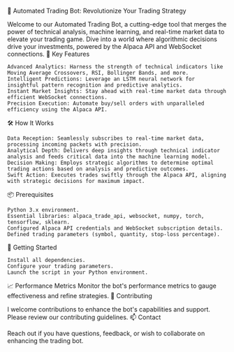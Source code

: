 
🚀 Automated Trading Bot: Revolutionize Your Trading Strategy

Welcome to our Automated Trading Bot, a cutting-edge tool that merges the power of technical analysis, machine learning, and real-time market data to elevate your trading game. Dive into a world where algorithmic decisions drive your investments, powered by the Alpaca API and WebSocket connections.
🎯 Key Features

    Advanced Analytics: Harness the strength of technical indicators like Moving Average Crossovers, RSI, Bollinger Bands, and more.
    Intelligent Predictions: Leverage an LSTM neural network for insightful pattern recognition and predictive analytics.
    Instant Market Insights: Stay ahead with real-time market data through efficient WebSocket connections.
    Precision Execution: Automate buy/sell orders with unparalleled efficiency using the Alpaca API.

🛠️ How It Works

    Data Reception: Seamlessly subscribes to real-time market data, processing incoming packets with precision.
    Analytical Depth: Delivers deep insights through technical indicator analysis and feeds critical data into the machine learning model.
    Decision Making: Employs strategic algorithms to determine optimal trading actions based on analysis and predictive outcomes.
    Swift Action: Executes trades swiftly through the Alpaca API, aligning with strategic decisions for maximum impact.

📦 Prerequisites

    Python 3.x environment.
    Essential libraries: alpaca_trade_api, websocket, numpy, torch, tensorflow, sklearn.
    Configured Alpaca API credentials and WebSocket subscription details.
    Defined trading parameters (symbol, quantity, stop-loss percentage).

🚀 Getting Started

    Install all dependencies.
    Configure your trading parameters.
    Launch the script in your Python environment.


📈 Performance Metrics
Monitor the bot's performance metrics to gauge effectiveness and refine strategies.
👥 Contributing

I welcome contributions to enhance the bot's capabilities and support. Please review our contributing guidelines.
📫 Contact

Reach out if you have questions, feedback, or wish to collaborate on enhancing the trading bot.
